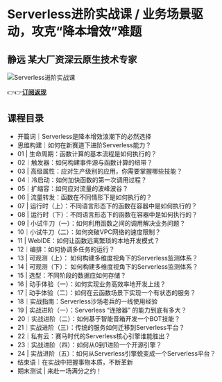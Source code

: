 Serverless进阶实战课 / 业务场景驱动，攻克“降本增效”难题
===================================

静远 **某大厂资深云原生技术专家**
-------------------

![Serverless进阶实战课](https://www.geekgay.com/storage/geek/geek_2ea5f3b998451269878dcb8e9755add9.jpg)  
  
👉👉[**订阅返现**](https://time.geekbang.org/column/intro/100119701?code=mZbqgxOtL%2F2e65AK6x7iK8RSQ2U7Qen5xTQgDHAu06Q%3D "Serverless进阶实战课")  
  
课程目录
----

  
  
- 开篇词｜Serverless是降本增效浪潮下的必然选择
- 思维构建｜如何在新赛道下进阶Serverless能力？
- 01 | 生命周期：函数计算的基本流程是如何执行的？
- 02｜触发器：如何构建事件源与函数计算的纽带？
- 03 | 高级属性：应对生产级别的应用，你需要掌握哪些技能？
- 04｜冷启动：如何加快函数的第一次调用过程？
- 05｜扩缩容：如何应对流量的波峰波谷？
- 06 | 流量转发：函数在不同情形下是如何执行的？
- 07 | 运行时（上）：不同语言形态下的函数在容器中是如何执行的？
- 08 | 运行时（下）：不同语言形态下的函数在容器中是如何执行的？
- 09 | 小试牛刀（一）：如何利用函数之间的调用解决业务问题？
- 10｜小试牛刀（二）：如何突破VPC网络的速度限制？
- 11 | WebIDE：如何让函数远离繁琐的本地开发模式？
- 12｜编排：如何协调多任务的运行？
- 13 | 可观测（上）： 如何构建多维度视角下的Serverless监测体系？
- 14 | 可观测（下）： 如何构建多维度视角下的Serverless监测体系？
- 15 | 选型：不同阶段的数据应如何存储？
- 16 | 动手体验（一）：如何实现业务高效率地开发上线？
- 17 | 动手体验（二）：如何在云函数场景下实现一个有状态的服务？
- 18｜实战指南：Serverless沙场老兵的一线使用经验
- 19 | 实战进阶（一）：Serverless “连接器” 的能力到底有多大？
- 20｜实战进阶（二）：如何基于智能音箱开发一个BOT技能？
- 21｜实战进阶（三）：传统的服务如何迁移到Serverless平台？
- 22｜私有云：赛马时代的Serverless核心引擎谁能胜出？
- 23｜实战进阶（四）：如何从0到1进阶一个开源引擎？
- 24 | 实战进阶（五）：如何从Serverless引擎蜕变成一个Serverless平台？
- 结束语｜在实战中把握事物本质，不断革新
- 期末测试 | 来赴一场满分之约！